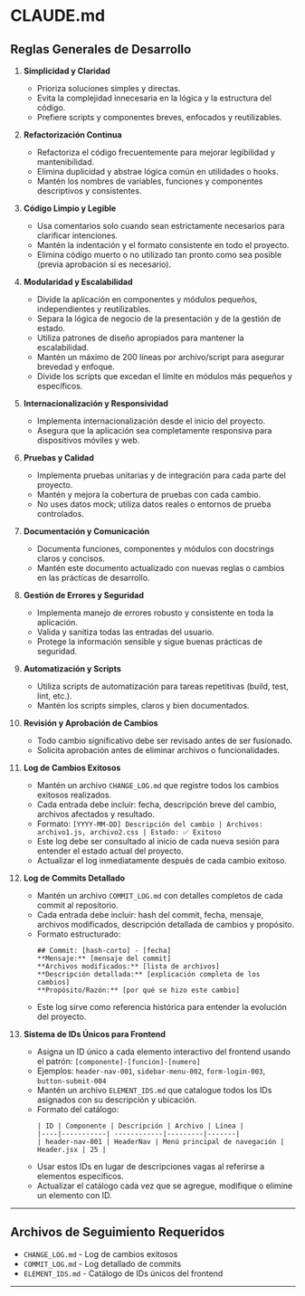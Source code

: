 # CLAUDE.md

## Reglas Generales de Desarrollo

1. **Simplicidad y Claridad**
   - Prioriza soluciones simples y directas.
   - Evita la complejidad innecesaria en la lógica y la estructura del código.
   - Prefiere scripts y componentes breves, enfocados y reutilizables.

2. **Refactorización Continua**
   - Refactoriza el código frecuentemente para mejorar legibilidad y mantenibilidad.
   - Elimina duplicidad y abstrae lógica común en utilidades o hooks.
   - Mantén los nombres de variables, funciones y componentes descriptivos y consistentes.

3. **Código Limpio y Legible**
   - Usa comentarios solo cuando sean estrictamente necesarios para clarificar intenciones.
   - Mantén la indentación y el formato consistente en todo el proyecto.
   - Elimina código muerto o no utilizado tan pronto como sea posible (previa aprobación si es necesario).

4. **Modularidad y Escalabilidad**
   - Divide la aplicación en componentes y módulos pequeños, independientes y reutilizables.
   - Separa la lógica de negocio de la presentación y de la gestión de estado.
   - Utiliza patrones de diseño apropiados para mantener la escalabilidad.
   - Mantén un máximo de 200 líneas por archivo/script para asegurar brevedad y enfoque.
   - Divide los scripts que excedan el límite en módulos más pequeños y específicos.

5. **Internacionalización y Responsividad**
   - Implementa internacionalización desde el inicio del proyecto.
   - Asegura que la aplicación sea completamente responsiva para dispositivos móviles y web.

6. **Pruebas y Calidad**
   - Implementa pruebas unitarias y de integración para cada parte del proyecto.
   - Mantén y mejora la cobertura de pruebas con cada cambio.
   - No uses datos mock; utiliza datos reales o entornos de prueba controlados.

7. **Documentación y Comunicación**
   - Documenta funciones, componentes y módulos con docstrings claros y concisos.
   - Mantén este documento actualizado con nuevas reglas o cambios en las prácticas de desarrollo.

8. **Gestión de Errores y Seguridad**
   - Implementa manejo de errores robusto y consistente en toda la aplicación.
   - Valida y sanitiza todas las entradas del usuario.
   - Protege la información sensible y sigue buenas prácticas de seguridad.

9. **Automatización y Scripts**
   - Utiliza scripts de automatización para tareas repetitivas (build, test, lint, etc.).
   - Mantén los scripts simples, claros y bien documentados.

10. **Revisión y Aprobación de Cambios**
    - Todo cambio significativo debe ser revisado antes de ser fusionado.
    - Solicita aprobación antes de eliminar archivos o funcionalidades.

11. **Log de Cambios Exitosos**
    - Mantén un archivo `CHANGE_LOG.md` que registre todos los cambios exitosos realizados.
    - Cada entrada debe incluir: fecha, descripción breve del cambio, archivos afectados y resultado.
    - Formato: `[YYYY-MM-DD] Descripción del cambio | Archivos: archivo1.js, archivo2.css | Estado: ✅ Exitoso`
    - Este log debe ser consultado al inicio de cada nueva sesión para entender el estado actual del proyecto.
    - Actualizar el log inmediatamente después de cada cambio exitoso.

12. **Log de Commits Detallado**
    - Mantén un archivo `COMMIT_LOG.md` con detalles completos de cada commit al repositorio.
    - Cada entrada debe incluir: hash del commit, fecha, mensaje, archivos modificados, descripción detallada de cambios y propósito.
    - Formato estructurado:
      ```
      ## Commit: [hash-corto] - [fecha]
      **Mensaje:** [mensaje del commit]
      **Archivos modificados:** [lista de archivos]
      **Descripción detallada:** [explicación completa de los cambios]
      **Propósito/Razón:** [por qué se hizo este cambio]
      ```
    - Este log sirve como referencia histórica para entender la evolución del proyecto.

13. **Sistema de IDs Únicos para Frontend**
    - Asigna un ID único a cada elemento interactivo del frontend usando el patrón: `[componente]-[función]-[numero]`
    - Ejemplos: `header-nav-001`, `sidebar-menu-002`, `form-login-003`, `button-submit-004`
    - Mantén un archivo `ELEMENT_IDS.md` que catalogue todos los IDs asignados con su descripción y ubicación.
    - Formato del catálogo:
      ```
      | ID | Componente | Descripción | Archivo | Línea |
      |----|-----------| ------------|---------|-------|
      | header-nav-001 | HeaderNav | Menú principal de navegación | Header.jsx | 25 |
      ```
    - Usar estos IDs en lugar de descripciones vagas al referirse a elementos específicos.
    - Actualizar el catálogo cada vez que se agregue, modifique o elimine un elemento con ID.

---

## Archivos de Seguimiento Requeridos

- `CHANGE_LOG.md` - Log de cambios exitosos
- `COMMIT_LOG.md` - Log detallado de commits
- `ELEMENT_IDS.md` - Catálogo de IDs únicos del frontend

---
